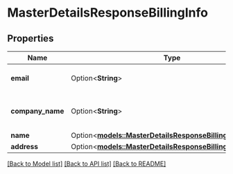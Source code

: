 # MasterDetailsResponseBillingInfo

## Properties

Name | Type | Description | Notes
------------ | ------------- | ------------- | -------------
**email** | Option<**String**> | Billing email id of master account | [optional]
**company_name** | Option<**String**> | Company name of master account | [optional]
**name** | Option<[**models::MasterDetailsResponseBillingInfoName**](masterDetailsResponse_billingInfo_name.md)> |  | [optional]
**address** | Option<[**models::MasterDetailsResponseBillingInfoAddress**](masterDetailsResponse_billingInfo_address.md)> |  | [optional]

[[Back to Model list]](../README.md#documentation-for-models) [[Back to API list]](../README.md#documentation-for-api-endpoints) [[Back to README]](../README.md)


